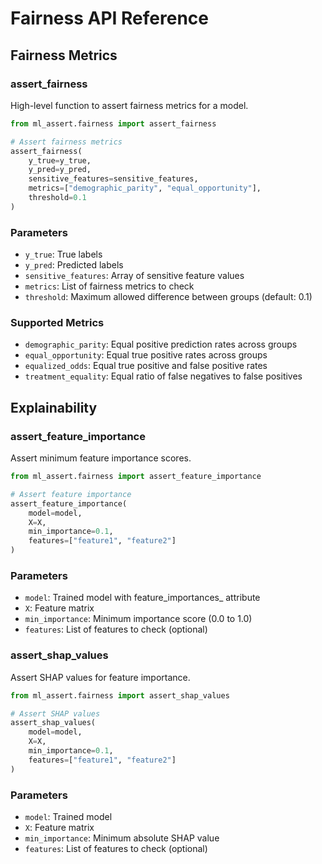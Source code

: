# Fairness API Reference

## Fairness Metrics

### assert_fairness

High-level function to assert fairness metrics for a model.

```python
from ml_assert.fairness import assert_fairness

# Assert fairness metrics
assert_fairness(
    y_true=y_true,
    y_pred=y_pred,
    sensitive_features=sensitive_features,
    metrics=["demographic_parity", "equal_opportunity"],
    threshold=0.1
)
```

### Parameters

- `y_true`: True labels
- `y_pred`: Predicted labels
- `sensitive_features`: Array of sensitive feature values
- `metrics`: List of fairness metrics to check
- `threshold`: Maximum allowed difference between groups (default: 0.1)

### Supported Metrics

- `demographic_parity`: Equal positive prediction rates across groups
- `equal_opportunity`: Equal true positive rates across groups
- `equalized_odds`: Equal true positive and false positive rates
- `treatment_equality`: Equal ratio of false negatives to false positives

## Explainability

### assert_feature_importance

Assert minimum feature importance scores.

```python
from ml_assert.fairness import assert_feature_importance

# Assert feature importance
assert_feature_importance(
    model=model,
    X=X,
    min_importance=0.1,
    features=["feature1", "feature2"]
)
```

### Parameters

- `model`: Trained model with feature_importances_ attribute
- `X`: Feature matrix
- `min_importance`: Minimum importance score (0.0 to 1.0)
- `features`: List of features to check (optional)

### assert_shap_values

Assert SHAP values for feature importance.

```python
from ml_assert.fairness import assert_shap_values

# Assert SHAP values
assert_shap_values(
    model=model,
    X=X,
    min_importance=0.1,
    features=["feature1", "feature2"]
)
```

### Parameters

- `model`: Trained model
- `X`: Feature matrix
- `min_importance`: Minimum absolute SHAP value
- `features`: List of features to check (optional)
